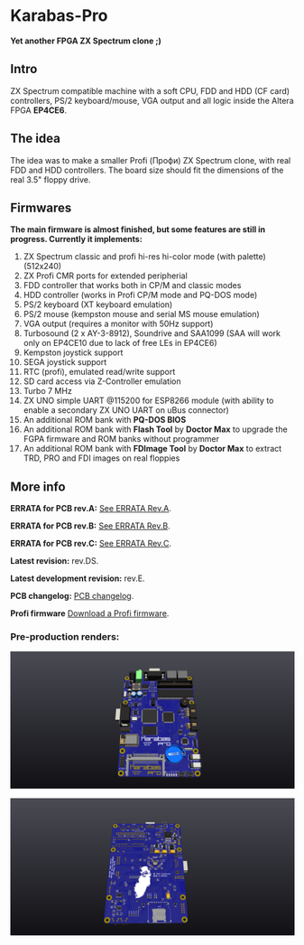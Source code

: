 # Karabas-Pro

**Yet another FPGA ZX Spectrum clone ;)**

## Intro

ZX Spectrum compatible machine with a soft CPU, FDD and HDD (CF card) controllers, PS/2 keyboard/mouse, VGA output and all logic inside the Altera FPGA **EP4CE6**.

## The idea

The idea was to make a smaller Profi (Профи) ZX Spectrum clone, with real FDD and HDD controllers. The board size should fit the dimensions of the real 3.5" floppy drive. 

## Firmwares

**The main firmware is almost finished, but some features are still in progress. Currently it implements:**

1) ZX Spectrum classic and profi hi-res hi-color mode (with palette) (512x240)
2) ZX Profi CMR ports for extended peripherial
3) FDD controller that works both in CP/M and classic modes
4) HDD controller (works in Profi CP/M mode and PQ-DOS mode)
5) PS/2 keyboard (XT keyboard emulation)
6) PS/2 mouse (kempston mouse and serial MS mouse emulation)
7) VGA output (requires a monitor with 50Hz support)
8) Turbosound (2 x AY-3-8912), Soundrive and SAA1099 (SAA will work only on EP4CE10 due to lack of free LEs in EP4CE6)
9) Kempston joystick support
10) SEGA joystick support
11) RTC (profi), emulated read/write support
12) SD card access via Z-Controller emulation
13) Turbo 7 MHz
14) ZX UNO simple UART @115200 for ESP8266 module (with ability to enable a secondary ZX UNO UART on uBus connector)
15) An additional ROM bank with **PQ-DOS BIOS**
16) An additional ROM bank with **Flash Tool** by **Doctor Max** to upgrade the FGPA firmware and ROM banks without programmer
17) An additional ROM bank with **FDImage Tool** by **Doctor Max** to extract TRD, PRO and FDI images on real floppies

## More info

**ERRATA for PCB rev.A:** [See ERRATA Rev.A](https://github.com/andykarpov/karabas-pro/blob/master/ERRATA-REVA.md).

**ERRATA for PCB rev.B:** [See ERRATA Rev.B](https://github.com/andykarpov/karabas-pro/blob/master/ERRATA-REVB.md).

**ERRATA for PCB rev.С:** [See ERRATA Rev.С](https://github.com/andykarpov/karabas-pro/blob/master/ERRATA-REVC.md).

**Latest revision:** rev.DS.

**Latest development revision:** rev.E.

**PCB changelog:** [PCB changelog](https://github.com/andykarpov/karabas-pro/blob/master/CHANGELOG-PCB.md).

**Profi firmware** [Download a Profi firmware](https://github.com/andykarpov/karabas-pro/tree/master/firmware/releases/profi).

### Pre-production renders:

![image](https://github.com/andykarpov/karabas-pro/raw/master/docs/photos/karabas-pro-revDS-top.png)

![image](https://github.com/andykarpov/karabas-pro/raw/master/docs/photos/karabas-pro-revDS-bot.png)

